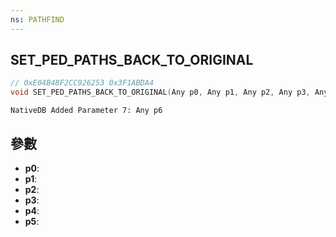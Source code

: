 ```yaml
---
ns: PATHFIND
---
```

## SET_PED_PATHS_BACK_TO_ORIGINAL

```c
// 0xE04B48F2CC926253 0x3F1ABDA4
void SET_PED_PATHS_BACK_TO_ORIGINAL(Any p0, Any p1, Any p2, Any p3, Any p4, Any p5);
```

```
NativeDB Added Parameter 7: Any p6
```

## 參數
* **p0**: 
* **p1**: 
* **p2**: 
* **p3**: 
* **p4**: 
* **p5**: 

